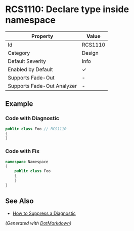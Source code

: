 # RCS1110: Declare type inside namespace

| Property                    | Value    |
| --------------------------- | -------- |
| Id                          | RCS1110  |
| Category                    | Design   |
| Default Severity            | Info     |
| Enabled by Default          | &#x2713; |
| Supports Fade\-Out          | \-       |
| Supports Fade\-Out Analyzer | \-       |

## Example

### Code with Diagnostic

```csharp
public class Foo // RCS1110
{
}
```

### Code with Fix

```csharp
namespace Namespace
{
    public class Foo
    {
    }
}
```

## See Also

* [How to Suppress a Diagnostic](../HowToConfigureAnalyzers.md#how-to-suppress-a-diagnostic)


*\(Generated with [DotMarkdown](http://github.com/JosefPihrt/DotMarkdown)\)*